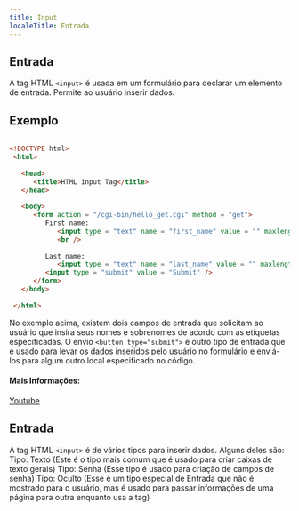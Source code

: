 ```yaml
---
title: Input
localeTitle: Entrada
---
```

## Entrada

A tag HTML `<input>` é usada em um formulário para declarar um elemento de entrada. Permite ao usuário inserir dados.

## Exemplo

```html

<!DOCTYPE html> 
 <html> 
 
   <head> 
      <title>HTML input Tag</title> 
   </head> 
 
   <body> 
      <form action = "/cgi-bin/hello_get.cgi" method = "get"> 
         First name: 
            <input type = "text" name = "first_name" value = "" maxlength = "100" /> 
            <br /> 
 
         Last name: 
            <input type = "text" name = "last_name" value = "" maxlength = "100" /> 
         <input type = "submit" value = "Submit" /> 
      </form> 
   </body> 
 
 </html> 
```

No exemplo acima, existem dois campos de entrada que solicitam ao usuário que insira seus nomes e sobrenomes de acordo com as etiquetas especificadas. O envio `<button type="submit">` é outro tipo de entrada que é usado para levar os dados inseridos pelo usuário no formulário e enviá-los para algum outro local especificado no código.

#### Mais Informações:

[Youtube](https://www.youtube.com/watch?v=qJ9ZkxmVf5s)

## Entrada

A tag HTML `<input>` é de vários tipos para inserir dados. Alguns deles são: Tipo: Texto (Este é o tipo mais comum que é usado para criar caixas de texto gerais) Tipo: Senha (Esse tipo é usado para criação de campos de senha) Tipo: Oculto (Esse é um tipo especial de Entrada que não é mostrado para o usuário, mas é usado para passar informações de uma página para outra enquanto usa a tag)